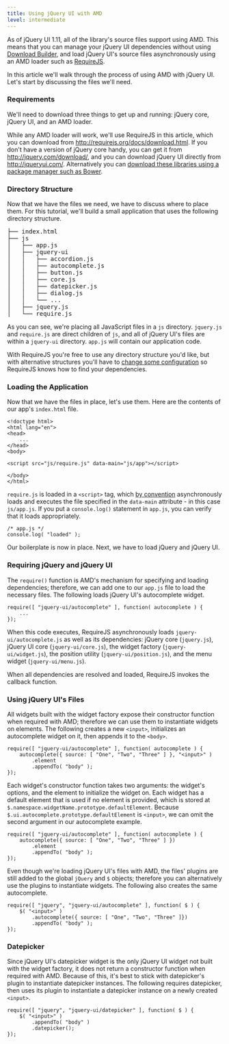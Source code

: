 ```yaml
---
title: Using jQuery UI with AMD
level: intermediate
---
```


As of jQuery UI 1.11, all of the library's source files support using AMD. This means that you can manage your jQuery UI dependencies without using [Download Builder](http://jqueryui.com/download/), and load jQuery UI's source files asynchronously using an AMD loader such as [RequireJS](http://requirejs.org/).

In this article we'll walk through the process of using AMD with jQuery UI. Let's start by discussing the files we'll need.

### Requirements

We'll need to download three things to get up and running: jQuery core, jQuery UI, and an AMD loader.

While any AMD loader will work, we'll use RequireJS in this article, which you can download from <http://requirejs.org/docs/download.html>. If you don't have a version of jQuery core handy, you can get it from <http://jquery.com/download/>, and you can download jQuery UI directly from <http://jqueryui.com/>. Alternatively you can [download these libraries using a package manager such as Bower](/jquery-ui/environments/bower/).

### Directory Structure

Now that we have the files we need, we have to discuss where to place them. For this tutorial, we'll build a small application that uses the following directory structure.

<pre>
├── index.html
├── js
│   ├── app.js
│   ├── jquery-ui
│   │   ├── accordion.js
│   │   ├── autocomplete.js
│   │   ├── button.js
│   │   ├── core.js
│   │   ├── datepicker.js
│   │   ├── dialog.js
│   │   └── ...
│   ├── jquery.js
│   └── require.js
</pre>

As you can see, we're placing all JavaScript files in a `js` directory. `jquery.js` and `require.js` are direct children of `js`, and all of jQuery UI's files are within a `jquery-ui` directory. `app.js` will contain our application code.

With RequireJS you're free to use any directory structure you'd like, but with alternative structures you'll have to [change some configuration](http://requirejs.org/docs/api.html#config) so RequireJS knows how to find your dependencies.

### Loading the Application

Now that we have the files in place, let's use them. Here are the contents of our app's `index.html` file.

```
<!doctype html>
<html lang="en">
<head>
	...
</head>
<body>

<script src="js/require.js" data-main="js/app"></script>

</body>
</html>
```

`require.js` is loaded in a `<script>` tag, which [by convention](http://requirejs.org/docs/start.html) asynchronously loads and executes the file specified in the `data-main` attribute - in this case `js/app.js`. If you put a `console.log()` statement in `app.js`, you can verify that it loads appropriately.

```
/* app.js */
console.log( "loaded" );
```

Our boilerplate is now in place. Next, we have to load jQuery and jQuery UI.

### Requiring jQuery and jQuery UI

The `require()` function is AMD's mechanism for specifying and loading dependencies; therefore, we can add one to our `app.js` file to load the necessary files. The following loads jQuery UI's autocomplete widget.

```
require([ "jquery-ui/autocomplete" ], function( autocomplete ) {
	...
});
```

When this code executes, RequireJS asynchronously loads `jquery-ui/autocomplete.js` as well as its dependencies: jQuery core (`jquery.js`), jQuery UI core (`jquery-ui/core.js`), the widget factory (`jquery-ui/widget.js`), the position utility (`jquery-ui/position.js`), and the menu widget (`jquery-ui/menu.js`).

When all dependencies are resolved and loaded, RequireJS invokes the callback function.

### Using jQuery UI's Files

All widgets built with the widget factory expose their constructor function when required with AMD; therefore we can use them to instantiate widgets on elements. The following creates a new `<input>`, initializes an autocomplete widget on it, then appends it to the `<body>`.

```
require([ "jquery-ui/autocomplete" ], function( autocomplete ) {
	autocomplete({ source: [ "One", "Two", "Three" ] }, "<input>" )
		.element
		.appendTo( "body" );
});
```

Each widget's constructor function takes two arguments: the widget's options, and the element to initialize the widget on. Each widget has a default element that is used if no element is provided, which is stored at `$.namespace.widgetName.prototype.defaultElement`. Because `$.ui.autocomplete.prototype.defaultElement` is `<input>`, we can omit the second argument in our autocomplete example.

```
require([ "jquery-ui/autocomplete" ], function( autocomplete ) {
	autocomplete({ source: [ "One", "Two", "Three" ] })
		.element
		.appendTo( "body" );
});
```

Even though we're loading jQuery UI's files with AMD, the files' plugins are still added to the global `jQuery` and `$` objects; therefore you can alternatively use the plugins to instantiate widgets. The following also creates the same autocomplete.

```
require([ "jquery", "jquery-ui/autocomplete" ], function( $ ) {
	$( "<input>" )
		.autocomplete({ source: [ "One", "Two", "Three" ]})
		.appendTo( "body" );
});
```

### Datepicker

Since jQuery UI's datepicker widget is the only jQuery UI widget not built with the widget factory, it does not return a constructor function when required with AMD. Because of this, it's best to stick with datepicker's plugin to instantiate datepicker instances. The following requires datepicker, then uses its plugin to instantiate a datepicker instance on a newly created `<input>`.

```
require([ "jquery", "jquery-ui/datepicker" ], function( $ ) {
	$( "<input>" )
		.appendTo( "body" )
		.datepicker();
});
```
